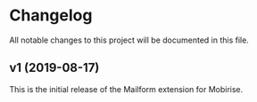 # Changelog

All notable changes to this project will be documented in this file.

## v1 (2019-08-17)

This is the initial release of the Mailform extension for Mobirise.